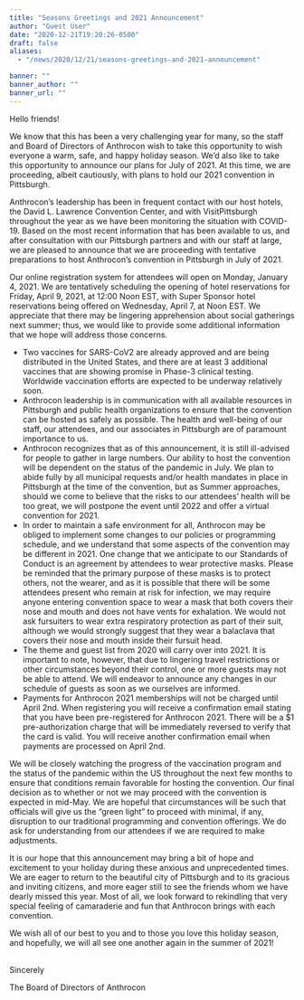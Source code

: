 ```yaml
---
title: "Seasons Greetings and 2021 Announcement"
author: "Guest User"
date: "2020-12-21T19:20:26-0500"
draft: false
aliases:
  - "/news/2020/12/21/seasons-greetings-and-2021-announcement"

banner: ""
banner_author: ""
banner_url: ""
---
```


Hello friends!

We know that this has been a very challenging year for many, so the staff and Board of Directors of Anthrocon wish to take this opportunity to wish everyone a warm, safe, and happy holiday season. We’d also like to take this opportunity to announce our plans for July of 2021. At this time, we are proceeding, albeit cautiously, with plans to hold our 2021 convention in Pittsburgh.

Anthrocon’s leadership has been in frequent contact with our host hotels, the David L. Lawrence Convention Center, and with VisitPittsburgh throughout the year as we have been monitoring the situation with COVID-19. Based on the most recent information that has been available to us, and after consultation with our Pittsburgh partners and with our staff at large, we are pleased to announce that we are proceeding with tentative preparations to host Anthrocon’s convention in Pittsburgh in July of 2021.

Our online registration system for attendees will open on Monday, January 4, 2021. We are tentatively scheduling the opening of hotel reservations for Friday, April 9, 2021, at 12:00 Noon EST, with Super Sponsor hotel reservations being offered on Wednesday, April 7, at Noon EST. We appreciate that there may be lingering apprehension about social gatherings next summer; thus, we would like to provide some additional information that we hope will address those concerns.

- Two vaccines for SARS-CoV2 are already approved and are being distributed in the United States, and there are at least 3 additional vaccines that are showing promise in Phase-3 clinical testing. Worldwide vaccination efforts are expected to be underway relatively soon.
- Anthrocon leadership is in communication with all available resources in Pittsburgh and public health organizations to ensure that the convention can be hosted as safely as possible. The health and well-being of our staff, our attendees, and our associates in Pittsburgh are of paramount importance to us.
- Anthrocon recognizes that as of this announcement, it is still ill-advised for people to gather in large numbers. Our ability to host the convention will be dependent on the status of the pandemic in July. We plan to abide fully by all municipal requests and/or health mandates in place in Pittsburgh at the time of the convention, but as Summer approaches, should we come to believe that the risks to our attendees’ health will be too great, we will postpone the event until 2022 and offer a virtual convention for 2021.
- In order to maintain a safe environment for all, Anthrocon may be obliged to implement some changes to our policies or programming schedule, and we understand that some aspects of the convention may be different in 2021. One change that we anticipate to our Standards of Conduct is an agreement by attendees to wear protective masks. Please be reminded that the primary purpose of these masks is to protect others, not the wearer, and as it is possible that there will be some attendees present who remain at risk for infection, we may require anyone entering convention space to wear a mask that both covers their nose and mouth and does not have vents for exhalation. We would not ask fursuiters to wear extra respiratory protection as part of their suit, although we would strongly suggest that they wear a balaclava that covers their nose and mouth inside their fursuit head.
- The theme and guest list from 2020 will carry over into 2021. It is important to note, however, that due to lingering travel restrictions or other circumstances beyond their control, one or more guests may not be able to attend. We will endeavor to announce any changes in our schedule of guests as soon as we ourselves are informed.
- Payments for Anthrocon 2021 memberships will not be charged until April 2nd. When registering you will receive a confirmation email stating that you have been pre-registered for Anthrocon 2021. There will be a $1 pre-authorization charge that will be immediately reversed to verify that the card is valid. You will receive another confirmation email when payments are processed on April 2nd.

We will be closely watching the progress of the vaccination program and the status of the pandemic within the US throughout the next few months to ensure that conditions remain favorable for hosting the convention. Our final decision as to whether or not we may proceed with the convention is expected in mid-May. We are hopeful that circumstances will be such that officials will give us the “green light” to proceed with minimal, if any, disruption to our traditional programming and convention offerings. We do ask for understanding from our attendees if we are required to make adjustments.

It is our hope that this announcement may bring a bit of hope and excitement to your holiday during these anxious and unprecedented times. We are eager to return to the beautiful city of Pittsburgh and to its gracious and inviting citizens, and more eager still to see the friends whom we have dearly missed this year. Most of all, we look forward to rekindling that very special feeling of camaraderie and fun that Anthrocon brings with each convention.

We wish all of our best to you and to those you love this holiday season, and hopefully, we will all see one another again in the summer of 2021!

<br>Sincerely

The Board of Directors of Anthrocon
